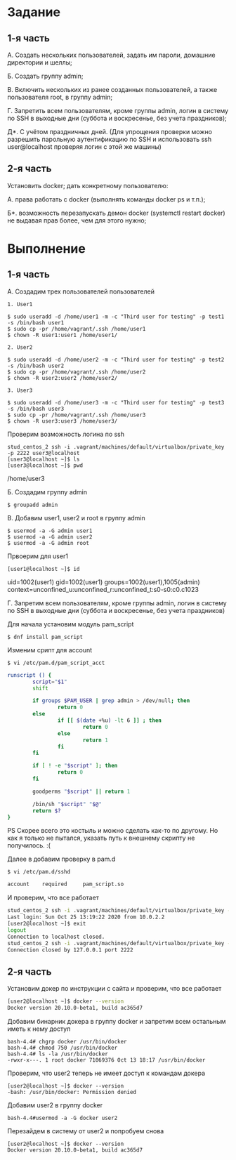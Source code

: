Задание
=============

1-я часть
-------------

А. Создать нескольких пользователей, задать им пароли, домашние директории и шеллы;

Б. Создать группу admin;

В. Включить нескольких из ранее созданных пользователей, а также пользователя root, в группу admin;

Г. Запретить всем пользователям, кроме группы admin, логин в систему по SSH в выходные дни (суббота и воскресенье, без учета праздников);

Д*. С учётом праздничных дней.
(Для упрощения проверки можно разрешить парольную аутентификацию по SSH и использовать ssh user@localhost проверяя логин с этой же машины)

2-я часть
-------------
Установить docker; дать конкретному пользователю:

А. права работать с docker (выполнять команды docker ps и т.п.);

Б*. возможность перезапускать демон docker (systemctl restart docker) не выдавая прав более, чем для этого нужно;

Выполнение
=============

1-я часть
-------------

A. Создадим трех пользователей пользователей

    1. User1
```
$ sudo useradd -d /home/user1 -m -c "Third user for testing" -p test1 -s /bin/bash user1
$ sudo cp -pr /home/vagrant/.ssh /home/user1
$ chown -R user1:user1 /home/user1/
```

    2. User2
```
$ sudo useradd -d /home/user2 -m -c "Third user for testing" -p test2 -s /bin/bash user2
$ sudo cp -pr /home/vagrant/.ssh /home/user2
$ chown -R user2:user2 /home/user2/
```

    3. User3
```
$ sudo useradd -d /home/user3 -m -c "Third user for testing" -p test3 -s /bin/bash user3
$ sudo cp -pr /home/vagrant/.ssh /home/user3
$ chown -R user3:user3 /home/user3/
```

Проверим возможность логина по ssh

```
stud_centos_2 ssh -i .vagrant/machines/default/virtualbox/private_key -p 2222 user3@localhost
[user3@localhost ~]$ ls
[user3@localhost ~]$ pwd
```

/home/user3

Б. Создадим группу admin

`$ groupadd admin`

В. Добавим user1, user2 и root в группу admin

```
$ usermod -a -G admin user1
$ usermod -a -G admin user2
$ usermod -a -G admin root
```

Првоерим для user1

`[user1@localhost ~]$ id`

uid=1002(user1) gid=1002(user1) groups=1002(user1),1005(admin) context=unconfined_u:unconfined_r:unconfined_t:s0-s0:c0.c1023

Г. Запретим всем пользователям, кроме группы admin, логин в систему по SSH в выходные дни (суббота и воскресенье, без учета праздников)

Для начала установим модуль pam_script

`$ dnf install pam_script`

Изменим срипт для account

`$ vi /etc/pam.d/pam_script_acct`

```bash
runscript () {
        script="$1"
        shift

        if groups $PAM_USER | grep admin > /dev/null; then
                return 0
        else
                if [[ $(date +%u) -lt 6 ]] ; then
                        return 0
                else
                        return 1
                fi
        fi

        if [ ! -e "$script" ]; then
                return 0
        fi

        goodperms "$script" || return 1

        /bin/sh "$script" "$@"
        return $?
}
```

PS Скорее всего это костыль и можно сделать как-то по другому. Но как я только не пытался, указать путь к внешнему скрипту не получилось. :(

Далее в добавим проверку в pam.d

`$ vi /etc/pam.d/sshd`

```bash
account    required     pam_script.so
```

И проверим, что все работает

```bash
stud_centos_2 ssh -i .vagrant/machines/default/virtualbox/private_key -p 2222 user2@localhost
Last login: Sun Oct 25 13:19:22 2020 from 10.0.2.2
[user2@localhost ~]$ exit
logout
Connection to localhost closed.
stud_centos_2 ssh -i .vagrant/machines/default/virtualbox/private_key -p 2222 user3@localhost
Connection closed by 127.0.0.1 port 2222
```

2-я часть
-------------

Установим докер по инструкции с сайта и проверим, что все работает

```bash
[user2@localhost ~]$ docker --version
Docker version 20.10.0-beta1, build ac365d7
```

Добавим бинарник докера в группу docker и запретим всем остальным иметь к нему доступ

```
bash-4.4# chgrp docker /usr/bin/docker
bash-4.4# chmod 750 /usr/bin/docker
bash-4.4# ls -la /usr/bin/docker
-rwxr-x---. 1 root docker 71069376 Oct 13 18:17 /usr/bin/docker
```

Проверим, что user2 теперь не имеет доступ к командам докера

```
[user2@localhost ~]$ docker --version
-bash: /usr/bin/docker: Permission denied
```

Добавим user2 в группу docker

```bash-4.4#usermod -a -G docker user2```

Перезайдем в систему от user2 и попробуем снова

```
[user2@localhost ~]$ docker --version
Docker version 20.10.0-beta1, build ac365d7
```

